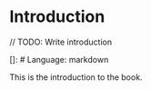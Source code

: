 # Introduction

// TODO: Write introduction

[]: # Language: markdown

This is the introduction to the book.

